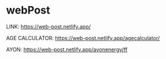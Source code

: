 # webPost
LINK:
https://web-post.netlify.app/

AGE CALCULATOR:
https://web-post.netlify.app/agecalculator/

AYON:
https://web-post.netlify.app/ayonenergy/ff
